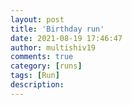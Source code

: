 ```yaml
---
layout: post
title: 'Birthday run'
date: 2021-08-19 17:46:47
author: multishiv19
comments: true
category: [runs]
tags: [Run]
description: 
---
```


<div width='100%' class='strava-embed-placeholder' data-embed-type='activity' data-embed-id='5816566650'></div>
<script src='https://strava-embeds.com/embed.js'></script>
